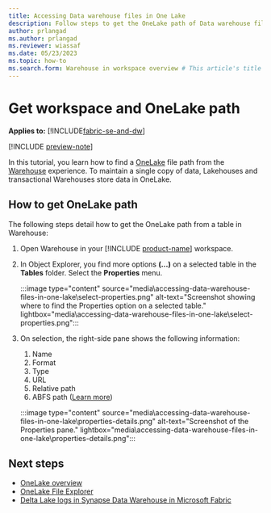 ```yaml
---
title: Accessing Data warehouse files in One Lake
description: Follow steps to get the OneLake path of Data warehouse files in Microsoft Fabric.
author: prlangad
ms.author: prlangad
ms.reviewer: wiassaf
ms.date: 05/23/2023
ms.topic: how-to
ms.search.form: Warehouse in workspace overview # This article's title should not change. If so, contact engineering.
---
```

# Get workspace and OneLake path

**Applies to:** [!INCLUDE[fabric-se-and-dw](includes/applies-to-version/fabric-se-and-dw.md)]

[!INCLUDE [preview-note](../includes/preview-note.md)]

In this tutorial, you learn how to find a [OneLake](../onelake/onelake-overview.md) file path from the [Warehouse](data-warehousing.md) experience. To maintain a single copy of data, Lakehouses and transactional Warehouses store data in OneLake.

## How to get OneLake path

The following steps detail how to get the OneLake path from a table in Warehouse:

1. Open Warehouse in your [!INCLUDE [product-name](../includes/product-name.md)] workspace.

1. In Object Explorer, you find more options **(...)** on a selected table in the **Tables** folder. Select the **Properties** menu.

   :::image type="content" source="media\accessing-data-warehouse-files-in-one-lake\select-properties.png" alt-text="Screenshot showing where to find the Properties option on a selected table." lightbox="media\accessing-data-warehouse-files-in-one-lake\select-properties.png":::

1. On selection, the right-side pane shows the following information:
   1. Name
   1. Format
   1. Type
   1. URL
   1. Relative path
   1. ABFS path ([Learn more](/azure/storage/blobs/data-lake-storage-introduction-abfs-uri))

   :::image type="content" source="media\accessing-data-warehouse-files-in-one-lake\properties-details.png" alt-text="Screenshot of the Properties pane." lightbox="media\accessing-data-warehouse-files-in-one-lake\properties-details.png":::


## Next steps

- [OneLake overview](../onelake/onelake-overview.md)
- [OneLake File Explorer](../onelake/onelake-file-explorer.md)
- [Delta Lake logs in Synapse Data Warehouse in Microsoft Fabric](query-delta-lake-logs.md)